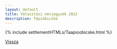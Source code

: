 ```yaml
---
layout: default
title: Választási névjegyzék 2022
description: Tápióbicske
---
```


{% include settlementHTMLs/Taapioobicske.html %}

[Vissza](../)